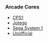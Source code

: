### Arcade Cores
* [CPS1](https://github.com/RetroDriven/MiSTerMAME/wiki/CPS1)
* [Jotego](https://github.com/RetroDriven/MiSTerMAME/wiki/Jotego)
* [Sega System 1](https://github.com/RetroDriven/MiSTerMAME/wiki/SEGASYS1)
* [Unofficial](https://github.com/RetroDriven/MiSTerMAME/wiki/Unofficial)